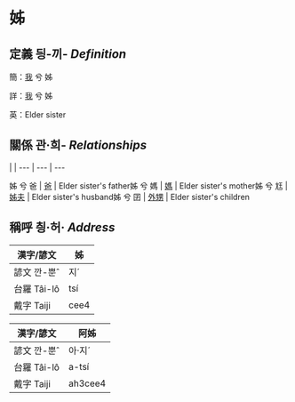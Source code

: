 # 姊
## 定義 딍-끼- _Definition_
簡：[我](member1.md) 兮 姊

詳：[我](member1.md) 兮 姊

英：Elder sister

## 關係 관·희- _Relationships_

 | | 
--- | --- | --- 


姊 兮 爸 | [爸](member2.md) | Elder sister's father姊 兮 媽 | [媽](member3.md) | Elder sister's mother姊 兮 尪 | [姊夫](member23.md) | Elder sister's husband姊 兮 囝 | [外甥](member25.md) | Elder sister's children

## 稱呼 칑·허· _Address_

漢字/諺文 | 姊
--- | ---
諺文 깐-뿐ˆ | 지ˊ
台羅 Tâi-lô | tsí
戴字 Taiji | cee4


漢字/諺文 | 阿姊
--- | ---
諺文 깐-뿐ˆ | 아·지ˊ
台羅 Tâi-lô | a-tsí
戴字 Taiji | ah3cee4


